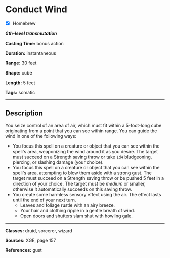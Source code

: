 # Conduct Wind

- [x] Homebrew

***0th-level transmutation***

**Casting Time:** bonus action

**Duration:** instantaneous

**Range:** 30 feet

**Shape:** cube

**Length:** 5 feet

**Tags:** somatic

---

## Description
You seize control of an area of air, which must fit within a 5-foot-long cube originating from a point that you can see within range. You can guide the wind in one of the following ways:
- You focus this spell on a creature or object that you can see within the spell's area, weaponizing the wind around it as you desire. The target must succeed on a Strength saving throw or take `1d4` bludgeoning, piercing, or slashing damage (your choice).
- You focus this spell on a creature or object that you can see within the spell's area, attempting to blow them aside with a strong gust. The target must succeed on a Strength saving throw or be pushed 5 feet in a direction of your choice. The target must be *medium* or smaller, otherwise it automatically succeeds on this saving throw.
- You create some harmless sensory effect using the air. The effect lasts until the end of your next turn.
	- Leaves and foliage rustle with an airy breeze.
	- Your hair and clothing ripple in a gentle breath of wind.
	- Open doors and shutters slam shut with howling gale.

---

**Classes:** druid, sorcerer, wizard

**Sources:** XGE, page 157

**References:** gust

<!-- QA Pass Needed -->

